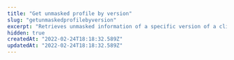 ```yaml
---
title: "Get unmasked profile by version"
slug: "getunmaskedprofilebyversion"
excerpt: "Retrieves unmasked information of a specific version of a client profile.\n\r\n\r> Since your store's profile schema is customizable, the schema and examples presented below may differ from yours. Your integration must be adapted accordingly."
hidden: true
createdAt: "2022-02-24T18:18:32.589Z"
updatedAt: "2022-02-24T18:18:32.589Z"
---
```

